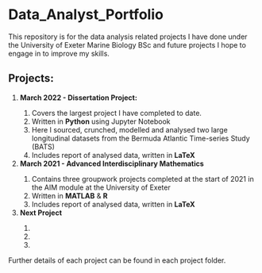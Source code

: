 # Data_Analyst_Portfolio
This repository is for the data analysis related projects I have done under the University of Exeter Marine Biology BSc and future projects I hope to engage in to improve my skills.

## Projects:

<ol>
  <li> <b>March 2022 - Dissertation Project:</b> </li>
    <ol>
      <li>Covers the largest project I have completed to date.</li>
      <li>Written in <b>Python</b> using Jupyter Notebook</li>
      <li>Here I sourced, crunched, modelled and analysed two large longitudinal datasets from the Bermuda Atlantic Time-series Study (BATS)</li>
      <li>Includes report of analysed data, written in <b>LaTeX</b> </li>
    </ol>
  </li>
  <li> <b>March 2021 - Advanced Interdisciplinary Mathematics</b> </li>
    <ol>
      <li>Contains three groupwork projects completed at the start of 2021 in the AIM module at the University of Exeter</li>
      <li>Written in <b>MATLAB</b> & <b>R</b> </li>
  <li>Includes report of analysed data, written in <b>LaTeX</b> </li>
    </ol>
  </li>
  <li> <b>Next Project</b> </li>
    <ol>
      <li></li>
      <li></li>
      <li></li>
    </ol>
  </li>
</ol>
  


Further details of each project can be found in each project folder.

